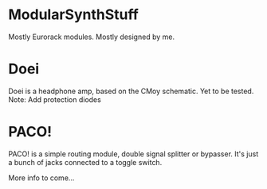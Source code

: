 # ModularSynthStuff
Mostly Eurorack modules. Mostly designed by me.

# Doei
Doei is a headphone amp, based on the CMoy schematic. Yet to be tested.
Note: Add protection diodes


# PACO!
PACO! is a simple routing module, double signal splitter or bypasser. It's just a bunch of jacks connected to a toggle switch.

More info to come...
